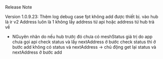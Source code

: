 Release Note

Version 1.0.9.23:
Thêm log debug case fpt không add được thiết bị. vào hub là ir v2
Address luôn là 1 không lấy address từ api hoặc address từ hub trả về

- NGuyên nhân do nếu hub trước đó chưa có meshStatus giá trị do app chưa gọi api check status và lấy nextAddress ở bước check status thì ở bước add không có status và nextAddress
-> chủ động get lại status và nextAddress ở bước add
    

